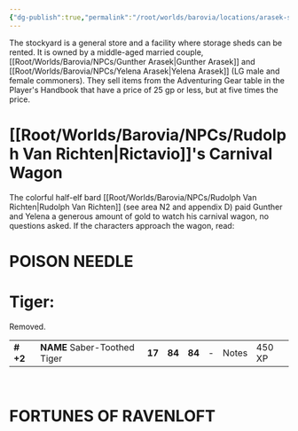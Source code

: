 ```yaml
---
{"dg-publish":true,"permalink":"/root/worlds/barovia/locations/arasek-stockyard/"}
---
```


The stockyard is a general store and a facility where storage sheds can be rented. It is owned by a middle-aged married couple, [[Root/Worlds/Barovia/NPCs/Gunther Arasek\|Gunther Arasek]] and [[Root/Worlds/Barovia/NPCs/Yelena Arasek\|Yelena Arasek]] (LG male and female commoners). They sell items from the Adventuring Gear table in the Player's Handbook that have a price of 25 gp or less, but at five times the price.

# **[[Root/Worlds/Barovia/NPCs/Rudolph Van Richten\|Rictavio]]'s Carnival Wagon**

The colorful half-elf bard [[Root/Worlds/Barovia/NPCs/Rudolph Van Richten\|Rudolph Van Richten]] (see area N2 and appendix D) paid Gunther and Yelena a generous amount of gold to watch his carnival wagon, no questions asked.
If the characters approach the wagon, read:
 
# POISON NEEDLE

# **Tiger:**

Removed.
 

|           |                                                                                                                                                                                                                                                     |        |        |        |     |       |        |
|-----------|-----------------------------------------------------------------------------------------------------------------------------------------------------------------------------------------------------------------------------------------------------|--------|--------|--------|-----|-------|--------|
| **\# +2** | **NAME** Saber-Toothed Tiger| **17** | **84** | **84** | \-  | Notes | 450 XP |
 

# **FORTUNES OF RAVENLOFT**
